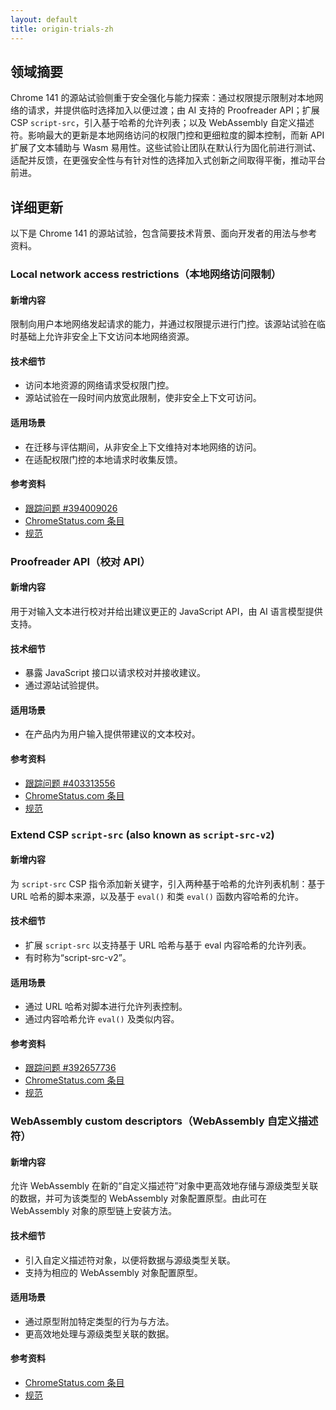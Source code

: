 ```yaml
---
layout: default
title: origin-trials-zh
---
```


## 领域摘要

Chrome 141 的源站试验侧重于安全强化与能力探索：通过权限提示限制对本地网络的请求，并提供临时选择加入以便过渡；由 AI 支持的 Proofreader API；扩展 CSP `script-src`，引入基于哈希的允许列表；以及 WebAssembly 自定义描述符。影响最大的更新是本地网络访问的权限门控和更细粒度的脚本控制，而新 API 扩展了文本辅助与 Wasm 易用性。这些试验让团队在默认行为固化前进行测试、适配并反馈，在更强安全性与有针对性的选择加入式创新之间取得平衡，推动平台前进。

## 详细更新

以下是 Chrome 141 的源站试验，包含简要技术背景、面向开发者的用法与参考资料。

### Local network access restrictions（本地网络访问限制）

#### 新增内容
限制向用户本地网络发起请求的能力，并通过权限提示进行门控。该源站试验在临时基础上允许非安全上下文访问本地网络资源。

#### 技术细节
- 访问本地资源的网络请求受权限门控。
- 源站试验在一段时间内放宽此限制，使非安全上下文可访问。

#### 适用场景
- 在迁移与评估期间，从非安全上下文维持对本地网络的访问。
- 在适配权限门控的本地请求时收集反馈。

#### 参考资料
- [跟踪问题 #394009026](https://issues.chromium.org/issues/394009026)
- [ChromeStatus.com 条目](https://chromestatus.com/feature/5152728072060928)
- [规范](https://wicg.github.io/local-network-access)

### Proofreader API（校对 API）

#### 新增内容
用于对输入文本进行校对并给出建议更正的 JavaScript API，由 AI 语言模型提供支持。

#### 技术细节
- 暴露 JavaScript 接口以请求校对并接收建议。
- 通过源站试验提供。

#### 适用场景
- 在产品内为用户输入提供带建议的文本校对。

#### 参考资料
- [跟踪问题 #403313556](https://issues.chromium.org/issues/403313556)
- [ChromeStatus.com 条目](https://chromestatus.com/feature/5164677291835392)
- [规范](https://github.com/webmachinelearning/proofreader-api/blob/main/README.md#full-api-surface-in-web-idl)

### Extend CSP `script-src` (also known as `script-src-v2`)

#### 新增内容
为 `script-src` CSP 指令添加新关键字，引入两种基于哈希的允许列表机制：基于 URL 哈希的脚本来源，以及基于 `eval()` 和类 `eval()` 函数内容哈希的允许。

#### 技术细节
- 扩展 `script-src` 以支持基于 URL 哈希与基于 eval 内容哈希的允许列表。
- 有时称为“script-src-v2”。

#### 适用场景
- 通过 URL 哈希对脚本进行允许列表控制。
- 通过内容哈希允许 `eval()` 及类似内容。

#### 参考资料
- [跟踪问题 #392657736](https://issues.chromium.org/issues/392657736)
- [ChromeStatus.com 条目](https://chromestatus.com/feature/5196368819519488)
- [规范](https://github.com/w3c/webappsec-csp/pull/784)

### WebAssembly custom descriptors（WebAssembly 自定义描述符）

#### 新增内容
允许 WebAssembly 在新的“自定义描述符”对象中更高效地存储与源级类型关联的数据，并可为该类型的 WebAssembly 对象配置原型。由此可在 WebAssembly 对象的原型链上安装方法。

#### 技术细节
- 引入自定义描述符对象，以便将数据与源级类型关联。
- 支持为相应的 WebAssembly 对象配置原型。

#### 适用场景
- 通过原型附加特定类型的行为与方法。
- 更高效地处理与源级类型关联的数据。

#### 参考资料
- [ChromeStatus.com 条目](https://chromestatus.com/feature/6024844719947776)
- [规范](https://github.com/WebAssembly/custom-descriptors/blob/main/proposals/custom-descriptors/Overview.md)
